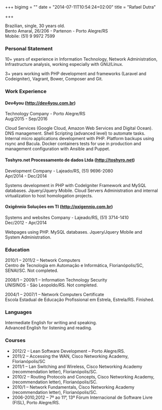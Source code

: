 +++
bigimg = ""
date = "2014-07-11T10:54:24+02:00"
title = "Rafael Dutra"

+++

Brazilian, single, 30 years old.  
Bento Amaral, 26/206 - Partenon - Porto Alegre/RS  
Mobile: (51) 9 9972 7599  

### Personal Statement  
10+ years of experience in Information Technology, Network Administration, Infrastructure analysis, working especially with GNU/Linux.

3+ years working with PHP development and frameworks (Laravel and Codeigniter), Vagrant, Bower, Composer and Git.

### Work Experience
#### Dev4you (http://dev4you.com.br)
Technology Company - Porto Alegre/RS  
Aug/2015 - Sep/2016

Cloud Services (Google Cloud, Amazon Web Services and Digital Ocean). DNS management. Shell Scripting (advanced level) to automate tasks. Internal micro applications development with PHP. Platform backups using rsync and Bacula. Docker containers tests for use in production and management configuration with Ansible and Puppet.

#### Toshyro.net Processamento de dados Ltda (http://toshyro.net)
Development Company - Lajeado/RS, (51) 9696-2080  
Apr/2014 - Dec/2014

Systems development in PHP with CodeIgniter Framework and MySQL databases. Jquery/Jquery Mobile. Cloud Servers Administration and internal virtualization to host homologation projects.

#### Oxigênnio Soluções em TI (http://oxigennio.com.br)  
Systems and websites Company - Lajeado/RS, (51) 3714-1410  
Dec/2012 - Apr/2014

Webpages using PHP. MySQL databases. Jquery/Jquery Mobile and System Administration.  

### Education
2010/1 – 2011/2 – Network Computers  
Centro de Tecnologia em Automação e Informática, Florianópolis/SC, SENAI/SC. Not completed.

2008/1 – 2009/1 – Information Technology Security  
UNISINOS - São Leopoldo/RS. Not completed.

2004/1 – 2007/1 – Network Computers Certificate  
Escola Estadual de Educação Profissional em Estrela, Estrela/RS. Finished.

### Languages
Intermediate English for writing and speaking.  
Advanced English for listening and reading.

### Courses
* 2012/2 – Lean Software Development – Porto Alegre/RS.
* 2011/2 – Accessing the WAN, Cisco Networking Academy, Florianópolis/SC
* 2011/1 – Lan Switching and Wireless, Cisco Networking Academy (recommendation letter), Florianópolis/SC.
* 2010/2 – Routing Protocols and Concepts, Cisco Networking Academy, (recommendation letter), Florianópolis/SC.
* 2010/1 – Network Fundamentals, Cisco Networking Academy (recommendation letter), Florianópolis/SC.
* 2006-2010,2012 – 7º ao 11°, 13º Fórum Internacional de Software Livre (FISL), Porto Alegre/RS.
